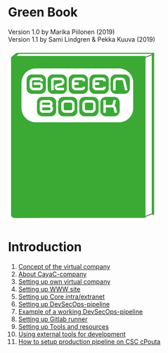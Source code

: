 # Green Book 

Version 1.0 by Marika Piilonen (2019)  
Version 1.1 by Sami Lindgren & Pekka Kuuva (2019)

![Green Book](../greenbook.png)  


# Introduction


1. [Concept of the virtual company](opf-virtual-company.md)
2. [About CayaC-company](about-cayac-company.md)
3. [Setting up own virtual company](how-setup-own-virtual-company.md)
4. [Setting up WWW site](how-to-setup-www-site.md)
5. [Setting up Core intra/extranet](how-to-setup-core-repository.md)
6. [Setting up DevSecOps-pipeline](how-to-setup-devsecops-pipeline.md)
7. [Example of a working DevSecOps-pipeline](example-of-a-devsecops-pipeline.md)
8. [Setting up Gitlab runner](setting-up-gitlab-runner.md)
9. [Setting up Tools and resources](how-to-setup-tools-and-resources.md)
10. [Using external tools for development](how-to-use-external-tools-and-resources.md)
11. [How to setup production pipeline on CSC cPouta](setting-up-simple-product-line.md)

